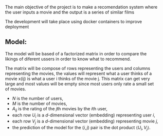 The main objective of the project is to make a recomendation system where the user inputs a movie
and the output is a series of similar films

The development will take place using docker containers to improve deployment

## Model:

The model will be based of a factorized matrix in order to compare the likings of diferent ussers in order
to know what to recommend.

The matrix will be compose of rows representing the users and columns representing the movies, the values will represent what a user thinks of a movie
x(ij) is what a user i thinks of the movie j. This matrix can get very large and most values will be empty since most users only rate a small set of movies.


- $N$ is the number of users,
- $M$ is the number of movies,
- $A_{ij}$ is the rating of the $j$th movies by the $i$th user,
- each row $U_i$ is a $d$-dimensional vector (embedding) representing user $i$,
- each row $V_j$ is a $d$-dimensional vector (embedding) representing movie $j$,
- the prediction of the model for the $(i, j)$ pair is the dot product $\langle U_i, V_j \rangle$.
